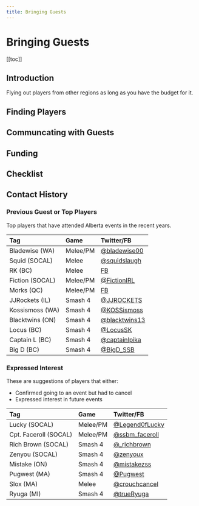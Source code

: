 ```yaml
---
title: Bringing Guests
---
```


# Bringing Guests

[[toc]]

## Introduction

Flying out players from other regions as long as you have the budget for it.

## Finding Players

## Communcating with Guests

## Funding

## Checklist

## Contact History

### Previous Guest or Top Players

Top players that have attended Alberta events in the recent years.

| Tag                 | Game          | Twitter/FB                                             |
|:--------------------|:--------------|:-------------------------------------------------------|
| Bladewise (WA)      | Melee/PM      |[@bladewise00](https://twitter.com/bladewise00)         |
| Squid (SOCAL)       | Melee         |[@squidslaugh](https://twitter.com/squidslaugh)         |
| RK (BC)             | Melee         |[FB](https://www.facebook.com/danelim)                  |
| Fiction (SOCAL)     | Melee/PM      |[@FictionIRL](https://twitter.com/FictionIRL)           |
| Morks (QC)          | Melee/PM      |[FB](https://www.facebook.com/morksqc)                  |
| JJRockets (IL)      | Smash 4       |[@JJROCKETS](https://twitter.com/JJROCKETS)             |
| Kossismoss (WA)     | Smash 4       |[@KOSSismoss](https://twitter.com/KOSSismoss)           |
| Blacktwins (ON)     | Smash 4       |[@blacktwins13](https://twitter.com/blacktwins13)       |
| Locus (BC)          | Smash 4       |[@LocusSK](https://twitter.com/LocusSK)                 |
| Captain L (BC)      | Smash 4       |[@captainlpika](https://twitter.com/captainlpika)       |
| Big D (BC)          | Smash 4       |[@BigD_SSB](https://twitter.com/BigD_SSB)               |


### Expressed Interest

These are suggestions of players that either:

* Confirmed going to an event but had to cancel
* Expressed interest in future events

| Tag                  | Game          | Twitter/FB                                             |
|:---------------------|:--------------|:-------------------------------------------------------|
| Lucky (SOCAL)        | Melee/PM      |[@Legend0fLucky](https://twitter.com/Legend0fLucky)     |
| Cpt. Faceroll (SOCAL)| Melee/PM      |[@ssbm_faceroll](https://twitter.com/ssbm_faceroll)     |
| Rich Brown (SOCAL)   | Smash 4       |[@_richbrown](https://twitter.com/_richbrown)           |
| Zenyou (SOCAL)       | Smash 4       |[@zenyoux](https://twitter.com/zenyoux)                 |
| Mistake (ON)         | Smash 4       |[@mistakezss](https://twitter.com/mistakezss)           |
| Pugwest (MA)         | Smash 4       |[@Pugwest](https://twitter.com/Pugwest)                 |
| Slox (MA)            | Melee         |[@crouchcancel](https://twitter.com/crouchcancel)       |
| Ryuga (MI)           | Smash 4       |[@trueRyuga](https://twitter.com/trueRyuga)             |